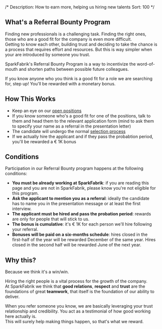 /*
Description: How to earn more, helping us hiring new talents
Sort: 100
*/

## What's a Referral Bounty Program

Finding new professionals is a challenging task. Finding the right ones, those who are a good fit for the company is even more difficult.  
Getting to know each other, building trust and deciding to take the chance is a process that requires effort and resources. But this is way simpler when your are introduced by someone you trust.

SparkFabrik's Referral Bounty Program is a way to incentivize the word-of-mouth and shorten paths between possible future colleagues.

If you know anyone who you think is a good fit for a role we are searching for, step up! You'll be rewarded with a monetary bonus.

## How This Works

* Keep an eye on our [open positions](https://careers.sparkfabrik.com/en/#open-positions)
* If you know someone who's a good fit for one of the positions, talk to them and head them to the relevant application form (mind to ask them to specify your name as a referral in the presentation letter)
* The candidate will undergo the normal [selection process](/working-at-sparkfabrik/job-interviews)
* If we actually hire the applicant and if they pass the probabtion period, you'll be rewarded a € 1K bonus

## Conditions

Participation in our Referral Bounty program happens at the following conditions:

* **You must be already working at SparkFabrik**: if you are reading this page and you are not in SparkFabrik, please know you're not eligible for this program.
* **Ask the applicant to mention you as a referral**: ideally the candidate has to name you in the presentation message or at least the first interview.
* **The applicant must be hired and pass the probation period**: rewards are only for people that will stick to us.
* **The bonus is cumulative**: it's € 1K for each person we'll hire following your referral.
* **Bonuses will be paid on a six-months schedule**: hires closed in the first-half of the year will be rewarded December of the same year. Hires closed in the second half will be rewarded June of the next year.

## Why this?

Because we think it's a win/win.

Hiring the right people is a vital process for the growth of the company.  
At SparkFabrik we think that **good relations**, **respect** and **trust** are the foundations of great **teamwork**, that itself is the foundation of our ability to deliver.

When you refer someone you know, we are basically leveraging your trust relationship and credibility. You act as a testimonial of how good working here actually is.  
This will surely help making things happen, so that's what we reward.
